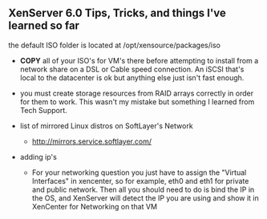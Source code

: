 XenServer 6.0 Tips, Tricks, and things I've learned so far
----------

the default ISO folder is located  at /opt/xensource/packages/iso

* **COPY** all of your ISO's for VM's there before attempting to install from a network share on a DSL or Cable speed connection.
An iSCSI that's local to the datacenter is ok but anything else just isn't fast enough.

* you must create storage resources from RAID arrays correctly in order for them to work. This wasn't my mistake but something I learned from Tech Support.

* list of mirrored Linux distros on SoftLayer's Network
  * http://mirrors.service.softlayer.com/

* adding ip's
  * For your networking question you just have to assign the "Virtual Interfaces" in xencenter, so for example, eth0 and eth1 for private and public network.  Then all you should need to do is bind the IP in the OS, and XenServer will detect the IP you are using and show it in XenCenter for Networking on that VM